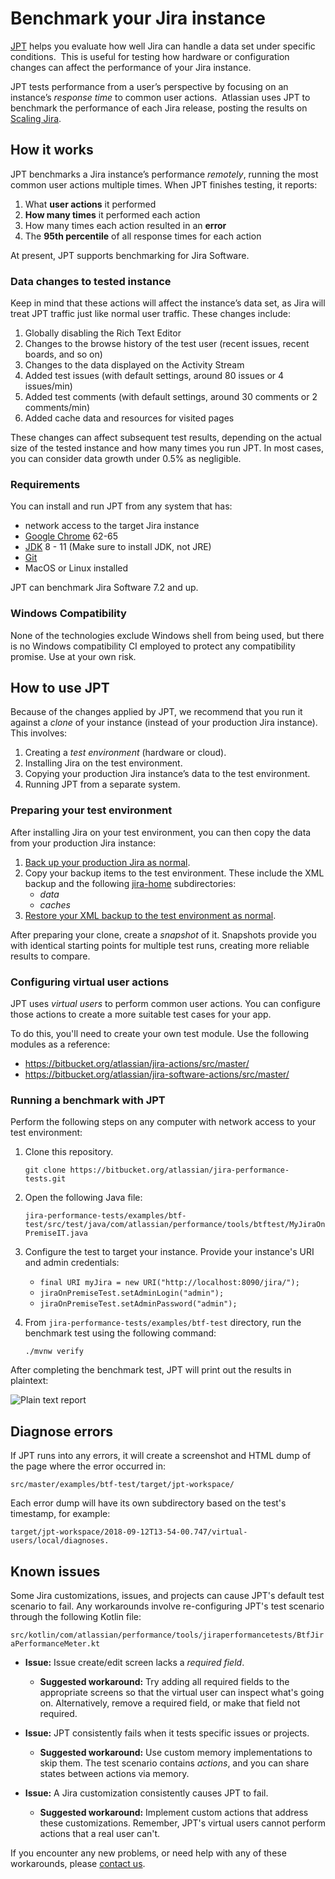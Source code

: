 # Benchmark your Jira instance

[JPT](../../README.md) helps you evaluate how well Jira can handle a data set under specific conditions. 
This is useful for testing how hardware or configuration changes can affect the performance of your Jira instance. 

JPT tests performance from a user’s perspective by focusing on an instance’s _response time_ to common user actions. 
Atlassian uses JPT to benchmark the performance of each Jira release, posting the results on [Scaling Jira](https://confluence.atlassian.com/enterprise/scaling-jira-867028644.html).

## How it works

JPT benchmarks a Jira instance’s performance _remotely_, running the most common user actions multiple times.
When JPT finishes testing, it reports:

1. What **user actions** it performed
2. **How many times** it performed each action
3. How many times each action resulted in an **error**
4. The **95th percentile** of all response times for each action

At present, JPT supports benchmarking for Jira Software.

### Data changes to tested instance

Keep in mind that these actions will affect the instance’s data set, as Jira will treat JPT traffic just like normal user traffic. These changes include:

 1. Globally disabling the Rich Text Editor
 2. Changes to the browse history of the test user (recent issues, recent boards, and so on)
 3. Changes to the data displayed on the Activity Stream
 4. Added test issues (with default settings, around 80 issues or 4 issues/min)
 5. Added test comments (with default settings, around 30 comments or 2 comments/min)
 6. Added cache data and resources for visited pages

These changes can affect subsequent test results, depending on the actual size of the tested instance and how many times you run JPT.
In most cases, you can consider data growth under 0.5% as negligible.

### Requirements

You can install and run JPT from any system that has:

* network access to the target Jira instance
* [Google Chrome](https://www.google.com/chrome/) 62-65
* [JDK](http://openjdk.java.net/) 8 - 11 (Make sure to install JDK, not JRE)
* [Git](https://git-scm.com/)
* MacOS or Linux installed

JPT can benchmark Jira Software 7.2 and up.

### Windows Compatibility

None of the technologies exclude Windows shell from being used, but there is no Windows compatibility CI employed to protect any compatibility promise. Use at your own risk.

## How to use JPT

Because of the changes applied by JPT, we recommend that you run it against a _clone_ of your instance (instead of your production Jira instance). This involves:

1. Creating a _test environment_ (hardware or cloud).
2. Installing Jira on the test environment.
3. Copying your production Jira instance’s data to the test environment.
4. Running JPT from a separate system.

### Preparing your test environment

After installing Jira on your test environment, you can then copy the data from your production Jira instance:

1. [Back up your production Jira as normal](https://confluence.atlassian.com/display/ADMINJIRASERVER/Backing+up+data).
2. Copy your backup items to the test environment. These include the XML backup and the following [jira-home](https://confluence.atlassian.com/display/ADMINJIRASERVER/Jira+application+home+directory) subdirectories:
    - _data_
    - _caches_
3. [Restore your XML backup to the test environment as normal](https://confluence.atlassian.com/display/ADMINJIRASERVER/Restoring+data+from+an+xml+backup).

After preparing your clone, create a _snapshot_ of it. Snapshots provide you with identical starting points for multiple test runs, creating more reliable results to compare.

### Configuring virtual user actions

JPT uses _virtual users_ to perform common user actions.
You can configure those actions to create a more suitable test cases for your app.

To do this, you'll need to create your own test module.
Use the following modules as a reference:

- https://bitbucket.org/atlassian/jira-actions/src/master/
- https://bitbucket.org/atlassian/jira-software-actions/src/master/


### Running a benchmark with JPT 

Perform the following steps on any computer with network access to your test environment:

1. Clone this repository.

    `git clone https://bitbucket.org/atlassian/jira-performance-tests.git`

2. Open the following Java file:

    `jira-performance-tests/examples/btf-test/src/test/java/com/atlassian/performance/tools/btftest/MyJiraOnPremiseIT.java`

3. Configure the test to target your instance. Provide your instance's URI and admin credentials:

    - `final URI myJira = new URI("http://localhost:8090/jira/");`
    - `jiraOnPremiseTest.setAdminLogin("admin");`
    - `jiraOnPremiseTest.setAdminPassword("admin");`

4. From `jira-performance-tests/examples/btf-test` directory, run the benchmark test using the following command:

    `./mvnw verify`

After completing the benchmark test, JPT will print out the results in plaintext:

![Plain text report](plain-text-report.png)

## Diagnose errors

If JPT runs into any errors, it will create a screenshot and HTML dump of the page where the error occurred in:

`src/master/examples/btf-test/target/jpt-workspace/`

Each error dump will have its own subdirectory based on the test's timestamp, for example:

`target/jpt-workspace/2018-09-12T13-54-00.747/virtual-users/local/diagnoses.`

## Known issues

Some Jira customizations, issues, and projects can cause JPT's default test scenario to fail.
Any workarounds involve re-configuring JPT's test scenario through the following Kotlin file:

  `src/kotlin/com/atlassian/performance/tools/jiraperformancetests/BtfJiraPerformanceMeter.kt`

- **Issue:** Issue create/edit screen lacks a _required field_.
    - **Suggested workaround:** Try adding all required fields to the appropriate screens so that the virtual user can inspect what's going on. Alternatively, remove a required field, or make that field not required.

- **Issue:** JPT consistently fails when it tests specific issues or projects.
    - **Suggested workaround:** Use custom memory implementations to skip them. The test scenario contains _actions_, and you can share states between actions via memory.

- **Issue:** A Jira customization consistently causes JPT to fail.
    - **Suggested workaround:** Implement custom actions that address these customizations. Remember, JPT's virtual users cannot perform actions that a real user can't.

If you encounter any new problems, or need help with any of these workarounds,
please [contact us](../../FEEDBACK.md).  
